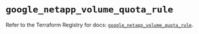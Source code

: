 # `google_netapp_volume_quota_rule`

Refer to the Terraform Registry for docs: [`google_netapp_volume_quota_rule`](https://registry.terraform.io/providers/hashicorp/google-beta/6.45.0/docs/resources/google_netapp_volume_quota_rule).
